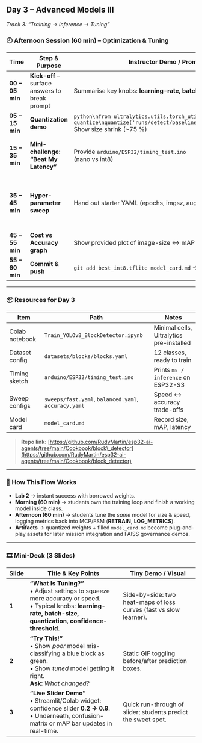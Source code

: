 ## Day 3 – **Advanced Models III**

*Track 3: “Training → Inference → Tuning”*

### 🕘 **Afternoon Session (60 min) – Optimization & Tuning**

| Time            | Step & Purpose                                 | Instructor Demo / Prompt                                                                                                                      | Student Action                                                        | MCP / FSM Anchor                                      |
| --------------- | ---------------------------------------------- | --------------------------------------------------------------------------------------------------------------------------------------------- | --------------------------------------------------------------------- | ----------------------------------------------------- |
| **00 – 05 min** | **Kick-off** – surface answers to break prompt | Summarise key knobs: **learning-rate, batch-size, frozen layers**                                                                             | Share reflections                                                     | —                                                     |
| **05 – 15 min** | **Quantization demo**                          | `python\nfrom ultralytics.utils.torch_utils import quantize\nquantize('runs/detect/baseline/weights/best.pt')\n`<br>Show size shrink (\~75 %) | Run snippet locally; note file sizes                                  | Smaller **PLAN** ⇒ faster **ACT** on ESP32            |
| **15 – 35 min** | **Mini-challenge: “Beat My Latency”**          | Provide `arduino/ESP32/timing_test.ino`<br>(nano vs int8)                                                                                     | Teams flash both, record `ms/inference`, log to shared sheet          | Add `{"latency_ms": …}` to **LOG** state              |
| **35 – 45 min** | **Hyper-parameter sweep**                      | Hand out starter YAML (epochs, imgsz, augment)                                                                                                | Each team tweaks **one** param, retrains 5 epochs (\~4 min), logs mAP | Cyclical MCP: if `mAP < 0.80` ➜ branch to **RETRAIN** |
| **45 – 55 min** | **Cost vs Accuracy graph**                     | Show provided plot of image-size ↔ mAP ↔ latency                                                                                              | Debate “sweet-spot” point                                             | Builds design trade-off mindset                       |
| **55 – 60 min** | **Commit & push**                              | `git add best_int8.tflite model_card.md` → push                                                                                               | Do it live                                                            | Versioned **PLAN** ready for later labs               |

---

### 📦 Resources for Day 3

| Item           | Path                                                 | Notes                                    |
| -------------- | ---------------------------------------------------- | ---------------------------------------- |
| Colab notebook | `Train_YOLOv8_BlockDetector.ipynb`                   | Minimal cells, Ultralytics pre-installed |
| Dataset config | `datasets/blocks/blocks.yaml`                        | 12 classes, ready to train               |
| Timing sketch  | `arduino/ESP32/timing_test.ino`                      | Prints `ms / inference` on ESP32-S3      |
| Sweep configs  | `sweeps/fast.yaml`, `balanced.yaml`, `accuracy.yaml` | Speed ↔ accuracy trade-offs              |
| Model card     | `model_card.md`                                      | Record size, mAP, latency                |

> **Repo link:** [https://github.com/RudyMartin/esp32-ai-agents/tree/main/Cookbook/block\_detector](https://github.com/RudyMartin/esp32-ai-agents/tree/main/Cookbook/block_detector)

---

### 🔑 How This Flow Works

* **Lab 2** → instant success with borrowed weights.
* **Morning (60 min)** → students own the training loop and finish a working model inside class.
* **Afternoon (60 min)** → students tune the *same* model for size & speed, logging metrics back into MCP/FSM (**RETRAIN**, **LOG\_METRICS**).
* **Artifacts** → quantized weights + filled `model_card.md` become plug-and-play assets for later mission integration and FAISS governance demos.

---

### 🎞️ Mini-Deck (3 Slides)

| Slide | Title & Key Points                                                                                                                                                   | Tiny Demo / Visual                                                 |
| ----- | -------------------------------------------------------------------------------------------------------------------------------------------------------------------- | ------------------------------------------------------------------ |
| **1** | **“What Is Tuning?”**<br>• Adjust settings to squeeze more accuracy or speed.<br>• Typical knobs: **learning-rate, batch-size, quantization, confidence-threshold**. | Side-by-side: two heat-maps of loss curves (fast vs slow learner). |
| **2** | **“Try This!”**<br>• Show *poor* model mis-classifying a blue block as green.<br>• Show *tuned* model getting it right.<br>**Ask:** *What changed?*                  | Static GIF toggling before/after prediction boxes.                 |
| **3** | **“Live Slider Demo”**<br>• Streamlit/Colab widget: confidence slider **0.2 → 0.9**.<br>• Underneath, confusion-matrix or mAP bar updates in real-time.              | Quick run-through of slider; students predict the sweet spot.      |
